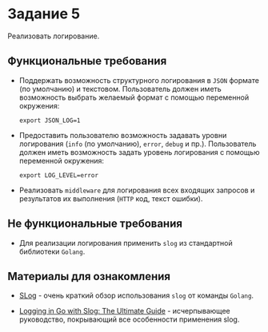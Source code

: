 # Задание 5

Реализовать логирование.

## Функциональные требования

- Поддержать возможность структурного логирования в `JSON` формате (по умолчанию)
  и текстовом. Пользователь должен иметь возможность выбрать желаемый формат с
  помощью переменной окружения:

  ```shell
  export JSON_LOG=1
  ```

- Предоставить пользователю возможность задавать уровни логирования
  (`info` (по умолчанию), `error`, `debug` и пр.). Пользователь должен иметь
  возможность задать уровень логирования с помощью переменной окружения:

  ```shell
  export LOG_LEVEL=error
  ```

- Реализовать `middleware` для логирования всех входящих запросов и результатов
  их выполнения (`HTTP` код, текст ошибки).

## Не функциональные требования

- Для реализации логирования применить `slog` из стандартной библиотеки `Golang`.

## Материалы для ознакомления

- [SLog](https://go.dev/blog/slog) - очень краткий обзор использования `slog`
  от команды `Golang`.

- [Logging in Go with Slog: The Ultimate Guide][ultimate-logging] - исчерпывающее
  руководство, покрывающий все особенности применения slog.

[ultimate-logging]: https://betterstack.com/community/guides/logging/logging-in-go/
